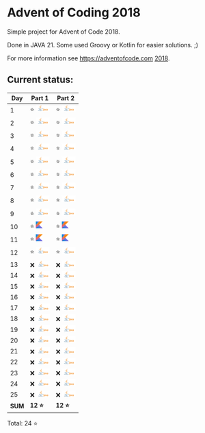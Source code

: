 # Advent of Coding 2018

Simple project for Advent of Code 2018.

Done in JAVA 21. Some used Groovy or Kotlin for easier solutions. ;)

For more information see https://adventofcode.com [2018](https://adventofcode.com/2018).

## Current status:

| Day     | Part 1                         | Part 2                         |
|---------|--------------------------------|--------------------------------|
| 1       | ⭐ ![JAVA](../img/java.png)     | ⭐ ![JAVA](../img/java.png)     |
| 2       | ⭐ ![JAVA](../img/java.png)     | ⭐ ![JAVA](../img/java.png)     |
| 3       | ⭐ ![JAVA](../img/java.png)     | ⭐ ![JAVA](../img/java.png)     |
| 4       | ⭐ ![JAVA](../img/java.png)     | ⭐ ![JAVA](../img/java.png)     |
| 5       | ⭐ ![JAVA](../img/java.png)     | ⭐ ![JAVA](../img/java.png)     |
| 6       | ⭐ ![JAVA](../img/java.png)     | ⭐ ![JAVA](../img/java.png)     |
| 7       | ⭐ ![JAVA](../img/java.png)     | ⭐ ![JAVA](../img/java.png)     |
| 8       | ⭐ ![JAVA](../img/java.png)     | ⭐ ![JAVA](../img/java.png)     |
| 9       | ⭐ ![JAVA](../img/java.png)     | ⭐ ![JAVA](../img/java.png)     |
| 10      | ⭐ ![Kotlin](../img/kotlin.png) | ⭐ ![Kotlin](../img/kotlin.png) |
| 11      | ⭐ ![Kotlin](../img/kotlin.png) | ⭐ ![Kotlin](../img/kotlin.png) |
| 12      | ⭐ ![JAVA](../img/java.png)     | ⭐ ![JAVA](../img/java.png)     |
| 13      | ❌ ![JAVA](../img/java.png)     | ❌ ![JAVA](../img/java.png)     |
| 14      | ❌ ![JAVA](../img/java.png)     | ❌ ![JAVA](../img/java.png)     |
| 15      | ❌ ![JAVA](../img/java.png)     | ❌ ![JAVA](../img/java.png)     |
| 16      | ❌ ![JAVA](../img/java.png)     | ❌ ![JAVA](../img/java.png)     |
| 17      | ❌ ![JAVA](../img/java.png)     | ❌ ![JAVA](../img/java.png)     |
| 18      | ❌ ![JAVA](../img/java.png)     | ❌ ![JAVA](../img/java.png)     |
| 19      | ❌ ![JAVA](../img/java.png)     | ❌ ![JAVA](../img/java.png)     |
| 20      | ❌ ![JAVA](../img/java.png)     | ❌ ![JAVA](../img/java.png)     |
| 21      | ❌ ![JAVA](../img/java.png)     | ❌ ![JAVA](../img/java.png)     |
| 22      | ❌ ![JAVA](../img/java.png)     | ❌ ![JAVA](../img/java.png)     |
| 23      | ❌ ![JAVA](../img/java.png)     | ❌ ![JAVA](../img/java.png)     |
| 24      | ❌ ![JAVA](../img/java.png)     | ❌ ![JAVA](../img/java.png)     |
| 25      | ❌ ![JAVA](../img/java.png)     | ❌ ![JAVA](../img/java.png)     |
| **SUM** | **12 ⭐**                       | **12 ⭐**                       |

Total: 24 ⭐

